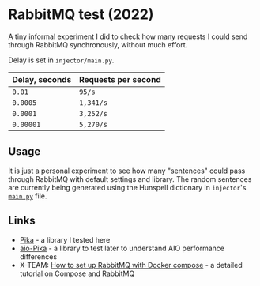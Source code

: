 # RabbitMQ test (2022)

A tiny informal experiment I did to check how many requests I could send through RabbitMQ synchronously,
without much effort.

Delay is set in `injector/main.py`.

| Delay, seconds | Requests per second |
|----------------|---------------------|
| `0.01`         | `95/s`              |
| `0.0005`       | `1,341/s`           |
| `0.0001`       | `3,252/s`           |
| `0.00001`      | `5,270/s`           |

## Usage

It is just a personal experiment to see how many "sentences" could pass through RabbitMQ with default settings and library.
The random sentences are currently being generated using the Hunspell dictionary in `injector`'s [`main.py`](./injector/main.py) file.

## Links

* [Pika](https://pika.readthedocs.io/en/stable/index.html) - a library I tested here
* [aio-Pika](https://aio-pika.readthedocs.io/) - a library to test later to understand AIO performance differences
* X-TEAM: [How to set up RabbitMQ with Docker compose](https://x-team.com/blog/set-up-rabbitmq-with-docker-compose/) - a detailed tutorial on Compose and RabbitMQ